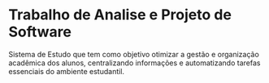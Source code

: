 # Trabalho de Analise e Projeto de Software
Sistema de Estudo que tem como objetivo otimizar a gestão e organização acadêmica dos alunos, centralizando informações e automatizando tarefas essenciais do ambiente estudantil.
